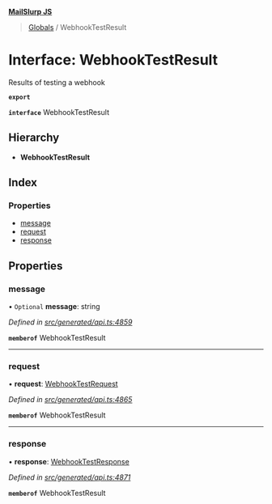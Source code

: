 **[MailSlurp JS](../README.md)**

> [Globals](../README.md) / WebhookTestResult

# Interface: WebhookTestResult

Results of testing a webhook

**`export`** 

**`interface`** WebhookTestResult

## Hierarchy

* **WebhookTestResult**

## Index

### Properties

* [message](webhooktestresult.md#message)
* [request](webhooktestresult.md#request)
* [response](webhooktestresult.md#response)

## Properties

### message

• `Optional` **message**: string

*Defined in [src/generated/api.ts:4859](https://github.com/mailslurp/mailslurp-client/blob/751f7bb/src/generated/api.ts#L4859)*

**`memberof`** WebhookTestResult

___

### request

•  **request**: [WebhookTestRequest](../modules/webhooktestrequest.md)

*Defined in [src/generated/api.ts:4865](https://github.com/mailslurp/mailslurp-client/blob/751f7bb/src/generated/api.ts#L4865)*

**`memberof`** WebhookTestResult

___

### response

•  **response**: [WebhookTestResponse](webhooktestresponse.md)

*Defined in [src/generated/api.ts:4871](https://github.com/mailslurp/mailslurp-client/blob/751f7bb/src/generated/api.ts#L4871)*

**`memberof`** WebhookTestResult
